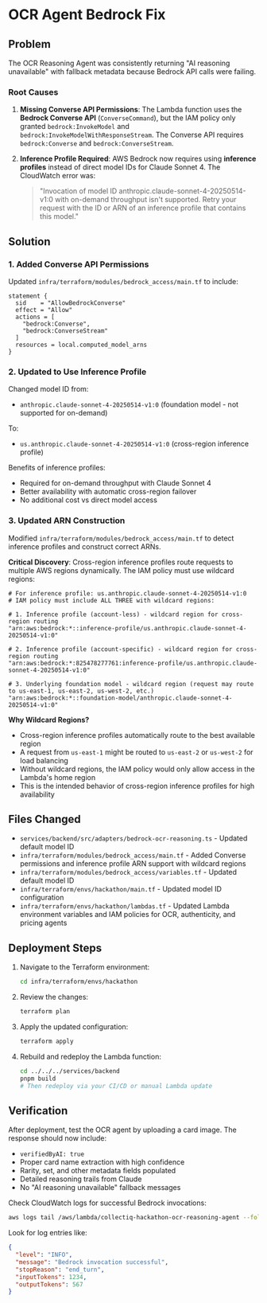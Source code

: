 # OCR Agent Bedrock Fix

## Problem

The OCR Reasoning Agent was consistently returning "AI reasoning unavailable" with fallback metadata because Bedrock API calls were failing.

### Root Causes

1. **Missing Converse API Permissions**: The Lambda function uses the **Bedrock Converse API** (`ConverseCommand`), but the IAM policy only granted `bedrock:InvokeModel` and `bedrock:InvokeModelWithResponseStream`. The Converse API requires `bedrock:Converse` and `bedrock:ConverseStream`.

2. **Inference Profile Required**: AWS Bedrock now requires using **inference profiles** instead of direct model IDs for Claude Sonnet 4. The CloudWatch error was:
   > "Invocation of model ID anthropic.claude-sonnet-4-20250514-v1:0 with on-demand throughput isn't supported. Retry your request with the ID or ARN of an inference profile that contains this model."

## Solution

### 1. Added Converse API Permissions

Updated `infra/terraform/modules/bedrock_access/main.tf` to include:

```hcl
statement {
  sid    = "AllowBedrockConverse"
  effect = "Allow"
  actions = [
    "bedrock:Converse",
    "bedrock:ConverseStream"
  ]
  resources = local.computed_model_arns
}
```

### 2. Updated to Use Inference Profile

Changed model ID from:

- `anthropic.claude-sonnet-4-20250514-v1:0` (foundation model - not supported for on-demand)

To:

- `us.anthropic.claude-sonnet-4-20250514-v1:0` (cross-region inference profile)

Benefits of inference profiles:

- Required for on-demand throughput with Claude Sonnet 4
- Better availability with automatic cross-region failover
- No additional cost vs direct model access

### 3. Updated ARN Construction

Modified `infra/terraform/modules/bedrock_access/main.tf` to detect inference profiles and construct correct ARNs.

**Critical Discovery**: Cross-region inference profiles route requests to multiple AWS regions dynamically. The IAM policy must use wildcard regions:

```hcl
# For inference profile: us.anthropic.claude-sonnet-4-20250514-v1:0
# IAM policy must include ALL THREE with wildcard regions:

# 1. Inference profile (account-less) - wildcard region for cross-region routing
"arn:aws:bedrock:*::inference-profile/us.anthropic.claude-sonnet-4-20250514-v1:0"

# 2. Inference profile (account-specific) - wildcard region for cross-region routing
"arn:aws:bedrock:*:825478277761:inference-profile/us.anthropic.claude-sonnet-4-20250514-v1:0"

# 3. Underlying foundation model - wildcard region (request may route to us-east-1, us-east-2, us-west-2, etc.)
"arn:aws:bedrock:*::foundation-model/anthropic.claude-sonnet-4-20250514-v1:0"
```

**Why Wildcard Regions?**

- Cross-region inference profiles automatically route to the best available region
- A request from `us-east-1` might be routed to `us-east-2` or `us-west-2` for load balancing
- Without wildcard regions, the IAM policy would only allow access in the Lambda's home region
- This is the intended behavior of cross-region inference profiles for high availability

## Files Changed

- `services/backend/src/adapters/bedrock-ocr-reasoning.ts` - Updated default model ID
- `infra/terraform/modules/bedrock_access/main.tf` - Added Converse permissions and inference profile ARN support with wildcard regions
- `infra/terraform/modules/bedrock_access/variables.tf` - Updated default model ID
- `infra/terraform/envs/hackathon/main.tf` - Updated model ID configuration
- `infra/terraform/envs/hackathon/lambdas.tf` - Updated Lambda environment variables and IAM policies for OCR, authenticity, and pricing agents

## Deployment Steps

1. Navigate to the Terraform environment:

   ```bash
   cd infra/terraform/envs/hackathon
   ```

2. Review the changes:

   ```bash
   terraform plan
   ```

3. Apply the updated configuration:

   ```bash
   terraform apply
   ```

4. Rebuild and redeploy the Lambda function:
   ```bash
   cd ../../../services/backend
   pnpm build
   # Then redeploy via your CI/CD or manual Lambda update
   ```

## Verification

After deployment, test the OCR agent by uploading a card image. The response should now include:

- `verifiedByAI: true`
- Proper card name extraction with high confidence
- Rarity, set, and other metadata fields populated
- Detailed reasoning trails from Claude
- No "AI reasoning unavailable" fallback messages

Check CloudWatch logs for successful Bedrock invocations:

```bash
aws logs tail /aws/lambda/collectiq-hackathon-ocr-reasoning-agent --follow
```

Look for log entries like:

```json
{
  "level": "INFO",
  "message": "Bedrock invocation successful",
  "stopReason": "end_turn",
  "inputTokens": 1234,
  "outputTokens": 567
}
```
